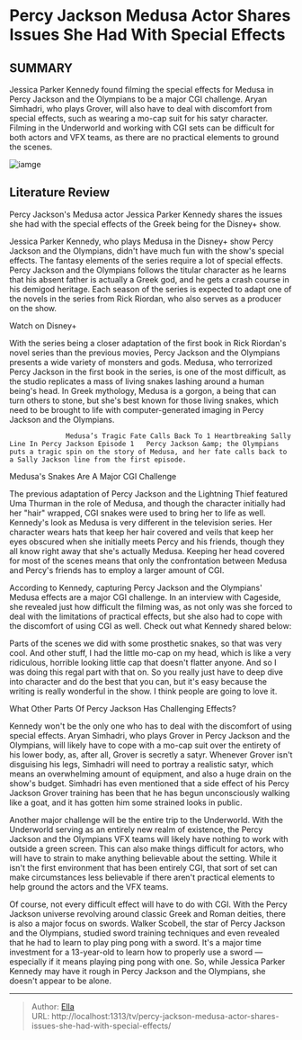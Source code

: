 # Percy Jackson Medusa Actor Shares Issues She Had With Special Effects


## SUMMARY 



  Jessica Parker Kennedy found filming the special effects for Medusa in Percy Jackson and the Olympians to be a major CGI challenge.   Aryan Simhadri, who plays Grover, will also have to deal with discomfort from special effects, such as wearing a mo-cap suit for his satyr character.   Filming in the Underworld and working with CGI sets can be difficult for both actors and VFX teams, as there are no practical elements to ground the scenes.  

![iamge](https://static1.srcdn.com/wordpress/wp-content/uploads/2023/12/jessica-parker-kennedy-as-medusa-in-percy-jackson-and-the-olympians.jpeg)

## Literature Review
Percy Jackson&#39;s Medusa actor Jessica Parker Kennedy shares the issues she had with the special effects of the Greek being for the Disney&#43; show.




Jessica Parker Kennedy, who plays Medusa in the Disney&#43; show Percy Jackson and the Olympians, didn&#39;t have much fun with the show&#39;s special effects. The fantasy elements of the series require a lot of special effects. Percy Jackson and the Olympians follows the titular character as he learns that his absent father is actually a Greek god, and he gets a crash course in his demigod heritage. Each season of the series is expected to adapt one of the novels in the series from Rick Riordan, who also serves as a producer on the show.




Watch on Disney&#43;

With the series being a closer adaptation of the first book in Rick Riordan&#39;s novel series than the previous movies, Percy Jackson and the Olympians presents a wide variety of monsters and gods. Medusa, who terrorized Percy Jackson in the first book in the series, is one of the most difficult, as the studio replicates a mass of living snakes lashing around a human being&#39;s head. In Greek mythology, Medusa is a gorgon, a being that can turn others to stone, but she&#39;s best known for those living snakes, which need to be brought to life with computer-generated imaging in Percy Jackson and the Olympians.

                  Medusa’s Tragic Fate Calls Back To 1 Heartbreaking Sally Line In Percy Jackson Episode 1   Percy Jackson &amp; the Olympians puts a tragic spin on the story of Medusa, and her fate calls back to a Sally Jackson line from the first episode.    


 Medusa&#39;s Snakes Are A Major CGI Challenge 
         




The previous adaptation of Percy Jackson and the Lightning Thief featured Uma Thurman in the role of Medusa, and though the character initially had her &#34;hair&#34; wrapped, CGI snakes were used to bring her to life as well. Kennedy&#39;s look as Medusa is very different in the television series. Her character wears hats that keep her hair covered and veils that keep her eyes obscured when she initially meets Percy and his friends, though they all know right away that she&#39;s actually Medusa. Keeping her head covered for most of the scenes means that only the confrontation between Medusa and Percy&#39;s friends has to employ a larger amount of CGI.

According to Kennedy, capturing Percy Jackson and the Olympians&#39; Medusa effects are a major CGI challenge. In an interview with Cageside, she revealed just how difficult the filming was, as not only was she forced to deal with the limitations of practical effects, but she also had to cope with the discomfort of using CGI as well. Check out what Kennedy shared below:





Parts of the scenes we did with some prosthetic snakes, so that was very cool. And other stuff, I had the little mo-cap on my head, which is like a very ridiculous, horrible looking little cap that doesn&#39;t flatter anyone. And so I was doing this regal part with that on. So you really just have to deep dive into character and do the best that you can, but it&#39;s easy because the writing is really wonderful in the show. I think people are going to love it.



 



 What Other Parts Of Percy Jackson Has Challenging Effects? 
         

Kennedy won&#39;t be the only one who has to deal with the discomfort of using special effects. Aryan Simhadri, who plays Grover in Percy Jackson and the Olympians, will likely have to cope with a mo-cap suit over the entirety of his lower body, as, after all, Grover is secretly a satyr. Whenever Grover isn&#39;t disguising his legs, Simhadri will need to portray a realistic satyr, which means an overwhelming amount of equipment, and also a huge drain on the show&#39;s budget. Simhadri has even mentioned that a side effect of his Percy Jackson Grover training has been that he has begun unconsciously walking like a goat, and it has gotten him some strained looks in public.




Another major challenge will be the entire trip to the Underworld. With the Underworld serving as an entirely new realm of existence, the Percy Jackson and the Olympians VFX teams will likely have nothing to work with outside a green screen. This can also make things difficult for actors, who will have to strain to make anything believable about the setting. While it isn&#39;t the first environment that has been entirely CGI, that sort of set can make circumstances less believable if there aren&#39;t practical elements to help ground the actors and the VFX teams.

Of course, not every difficult effect will have to do with CGI. With the Percy Jackson universe revolving around classic Greek and Roman deities, there is also a major focus on swords. Walker Scobell, the star of Percy Jackson and the Olympians, studied sword training techniques and even revealed that he had to learn to play ping pong with a sword. It&#39;s a major time investment for a 13-year-old to learn how to properly use a sword — especially if it means playing ping pong with one. So, while Jessica Parker Kennedy may have it rough in Percy Jackson and the Olympians, she doesn&#39;t appear to be alone.






---

> Author: [Ella](https://instagram.hk.cn/)  
> URL: http://localhost:1313/tv/percy-jackson-medusa-actor-shares-issues-she-had-with-special-effects/  

